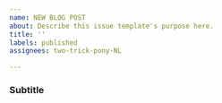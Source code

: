 ```yaml
---
name: NEW BLOG POST
about: Describe this issue template's purpose here.
title: ''
labels: published
assignees: two-trick-pony-NL

---
```


### Subtitle

